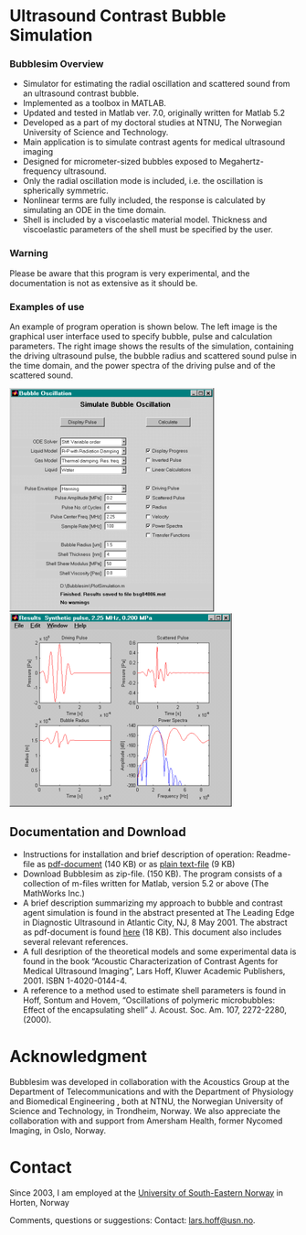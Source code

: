 # Ultrasound Contrast Bubble Simulation
### Bubblesim Overview

- Simulator for estimating the radial oscillation and scattered sound from an ultrasound contrast bubble.
- Implemented as a toolbox in MATLAB.
- Updated and tested in Matlab ver. 7.0, originally written for Matlab 5.2
- Developed as a part of my doctoral studies at NTNU, The Norwegian University of Science and Technology.
- Main application is to simulate contrast agents for medical ultrasound imaging
- Designed for micrometer-sized bubbles exposed to Megahertz-frequency ultrasound.
- Only the radial oscillation mode is included, i.e. the oscillation is spherically symmetric.
- Nonlinear terms are fully included, the response is calculated by simulating an ODE in the time domain.
- Shell is included by a viscoelastic material model. Thickness and viscoelastic parameters of the shell must be specified by the user.

### Warning
Please be aware that this program is very experimental, and the documentation is not as extensive as it should be.

### Examples of use
An example of program operation is shown below. The left image is the graphical user interface used to specify bubble, pulse and calculation parameters. The right image shows the results of the simulation, containing the driving ultrasound pulse, the bubble radius and scattered sound pulse in the time domain, and the power spectra of the driving pulse and of the scattered sound.

![Menu image](BubblesimMenuSmall.png)  ![Result image](BubblesimResultSmall.png)

## Documentation and Download
- Instructions for installation and brief description of operation: Readme-file as [pdf-document](\Documentation/Readme.pdf) (140 KB) or as [plain text-file](Documentation/Readme.txt) (9 KB)
- Download Bubblesim as zip-file. (150 KB). The program consists of a collection of m-files written for Matlab, version 5.2 or above (The MathWorks Inc.)
- A brief description summarizing my approach to bubble and contrast agent simulation is found in the abstract presented at The Leading Edge in Diagnostic Ultrasound in Atlantic City, NJ, 8 May 2001. The abstract as pdf-document is found [here](/Documentation/abstract-leading-edge-diagnostic-ultrasound-2001.pdf) (18 KB). This document also includes several relevant references.
- A full desription of the theoretical models and some experimental data is found in the book “Acoustic Characterization of Contrast Agents for Medical Ultrasound Imaging”, Lars Hoff, Kluwer Academic Publishers, 2001. ISBN 1-4020-0144-4.
- A reference to a method used to estimate shell parameters is found in Hoff, Sontum and Hovem, “Oscillations of polymeric microbubbles: Effect of the encapsulating shell” J. Acoust. Soc. Am.  107, 2272-2280, (2000).

# Acknowledgment
Bubblesim was developed in collaboration with the Acoustics Group at the Department of Telecommunications and with the Department of Physiology and Biomedical Engineering , both at NTNU, the Norwegian University of Science and Technology, in Trondheim, Norway. We also appreciate the collaboration with and support from Amersham Health, former Nycomed Imaging, in Oslo, Norway.

# Contact
Since 2003, I am employed at the [University of South-Eastern Norway](https://www.usn.no/english/about/contact-us/employees/lars-hoff) in Horten, Norway

Comments, questions or suggestions: Contact: [lars.hoff@usn.no](mailto:lars.hoff@usn.no).
